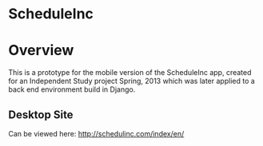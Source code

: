 ScheduleInc
===========

# Overview

This is a prototype for the mobile version of the ScheduleInc app, created for an Independent Study project Spring, 2013 which was later applied to a back end environment build in Django.

## Desktop Site
Can be viewed here: http://schedulinc.com/index/en/

